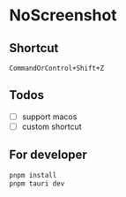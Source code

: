 # NoScreenshot

## Shortcut

```
CommandOrControl+Shift+Z
```

## Todos

- [ ] support macos
- [ ] custom shortcut

## For developer

```bash
pnpm install
pnpm tauri dev
```
